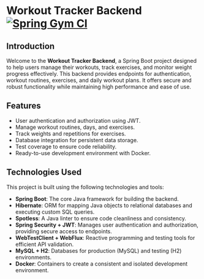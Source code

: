 # Workout Tracker Backend  [![Spring Gym CI](https://github.com/manulucena12/spring-gym/actions/workflows/maven.yml/badge.svg)](https://github.com/manulucena12/spring-gym/actions/workflows/maven.yml)

## Introduction

Welcome to the **Workout Tracker Backend**, a Spring Boot project designed to help users manage their workouts, track exercises, and monitor weight progress effectively. This backend provides endpoints for authentication, workout routines, exercises, and daily workout plans. It offers secure and robust functionality while maintaining high performance and ease of use.

## Features

- User authentication and authorization using JWT.
- Manage workout routines, days, and exercises.
- Track weights and repetitions for exercises.
- Database integration for persistent data storage.
- Test coverage to ensure code reliability.
- Ready-to-use development environment with Docker.

## Technologies Used

This project is built using the following technologies and tools:

- **Spring Boot**: The core Java framework for building the backend.
- **Hibernate**: ORM for mapping Java objects to relational databases and executing custom SQL queries.
- **Spotless**: A Java linter to ensure code cleanliness and consistency.
- **Spring Security + JWT**: Manages user authentication and authorization, providing secure access to endpoints.
- **WebTestClient + WebFlux**: Reactive programming and testing tools for efficient API validation.
- **MySQL + H2**: Databases for production (MySQL) and testing (H2) environments.
- **Docker**: Containers to create a consistent and isolated development environment.